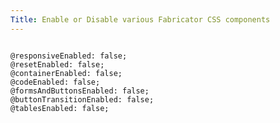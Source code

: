 ```yaml
---
Title: Enable or Disable various Fabricator CSS components
---
```


<pre class="language-less">
<code>
@responsiveEnabled: false;
@resetEnabled: false;
@containerEnabled: false;
@codeEnabled: false;
@formsAndButtonsEnabled: false;
@buttonTransitionEnabled: false;
@tablesEnabled: false;
</code>
</pre>
